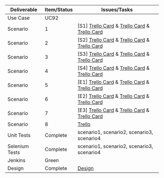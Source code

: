 | Deliverable   | Item/Status   |  Issues/Tasks
| ------------- | ------------  |  ------------
| Use Case      | UC92          | &nbsp;
| Scenario      | 1             |  [S1] [Trello Card](https://trello.com/c/z4cTAd8g) & [Trello Card](https://trello.com/c/tAGJ7gha) & [Trello Card](https://trello.com/c/jHZQBHl7)
| Scenario      | 2             |  [S2] [Trello Card](https://trello.com/c/z4cTAd8g) & [Trello Card](https://trello.com/c/tAGJ7gha) & [Trello Card](https://trello.com/c/jHZQBHl7)
| Scenario      | 3             |  [S3] [Trello Card](https://trello.com/c/z4cTAd8g) & [Trello Card](https://trello.com/c/tAGJ7gha) & [Trello Card](https://trello.com/c/jHZQBHl7)
| Scenario      | 4             |  [S4] [Trello Card](https://trello.com/c/z4cTAd8g) & [Trello Card](https://trello.com/c/tAGJ7gha) & [Trello Card](https://trello.com/c/jHZQBHl7)
| Scenario      | 5             |  [E1] [Trello Card](https://trello.com/c/z4cTAd8g) & [Trello Card](https://trello.com/c/tAGJ7gha) & [Trello Card](https://trello.com/c/jHZQBHl7)
| Scenario      | 6             |  [E2] [Trello Card](https://trello.com/c/z4cTAd8g) & [Trello Card](https://trello.com/c/tAGJ7gha) & [Trello Card](https://trello.com/c/jHZQBHl7)
| Scenario      | 7             |  [E3] [Trello Card](https://trello.com/c/z4cTAd8g) & [Trello Card](https://trello.com/c/tAGJ7gha) & [Trello Card](https://trello.com/c/jHZQBHl7)
| Scenario      | 8             |  [Trello](https://trello.com/b/fySfN1Iu/uc92)
| Unit Tests    | Complete      | scenario1, scenario2, scenario3, scenario4
| Selenium Tests| Complete      | scenario1, scenario2, scenario3, scenario4
| Jenkins       |  Green        | &nbsp;
| Design        | Complete      | [Design](https://github.ncsu.edu/engr-csc326-spring2016/csc326-204-Project-03/blob/development/UC92%20Wireframe.pdf)

